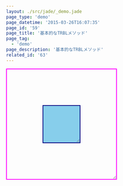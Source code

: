 ```yaml
---
layout: ./src/jade/_demo.jade
page_type: 'demo'
page_datetime: '2015-03-26T16:07:35'
page_id: '59'
page_title: '基本的なTRBLメソッド'
page_tag:
  - 'demo'
page_description: '基本的なTRBLメソッド'
related_id: '63'
---
```

<style>
.wrap{
  position: relative;
  width: 300px;
  height: 300px;
}

.inner{
  position: absolute;
  top: 0;
  right: 0;
  bottom: 0;
  left: 0;
  margin: auto;

  width: 100px;
  height: 100px;
}

/* for Debug */
.wrap{
  border: 2px solid magenta;
  resize: both;
  overflow: hidden;
}

.inner{
  border: 2px solid navy;
  background-color: skyblue;
  overflow:hidden;
  resize:both;
}
</style>

<div class="wrap">
    <div class="inner"></div>
</div>
